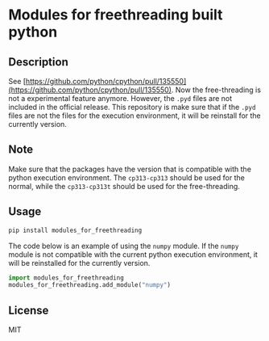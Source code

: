 # Modules for freethreading built python

## Description

See [https://github.com/python/cpython/pull/135550](https://github.com/python/cpython/pull/135550).
Now the free-threading is not a experimental feature anymore. However, the `.pyd` files are not included in the official release.
This repository is make sure that if the `.pyd` files are not the files for the execution environment, it will be reinstall for the currently version.

## Note

Make sure that the packages have the version that is compatible with the python execution environment.
The `cp313-cp313` should be used for the normal, while the `cp313-cp313t` should be used for the free-threading.

## Usage

```sh
pip install modules_for_freethreading
```

The code below is an example of using the `numpy` module. If the `numpy` module is not compatible with the current python execution environment, it will be reinstalled for the currently version.
```python
import modules_for_freethreading
modules_for_freethreading.add_module("numpy")
```

## License

MIT
